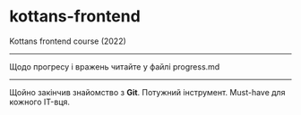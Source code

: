 # kottans-frontend
Kottans frontend course (2022)

--------------------------------------

Щодо прогресу і вражень читайте у файлі progress.md

--------------------------------------

Щойно закінчив знайомство з __Git__.
Потужний інструмент. Must-have для кожного IT-вця.
